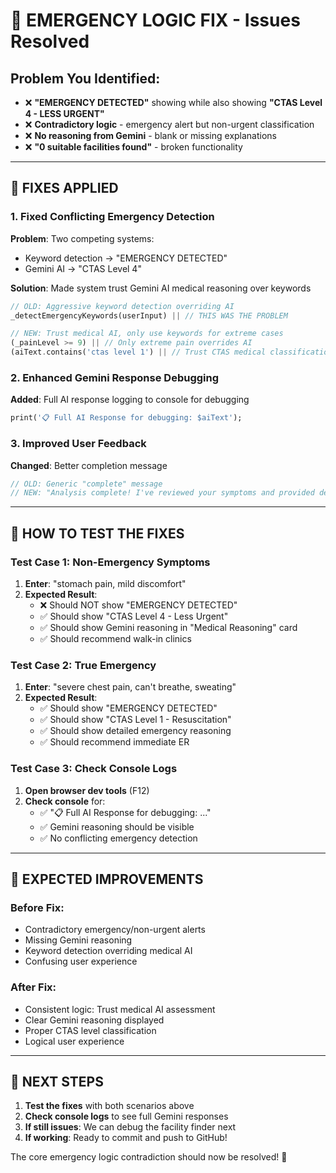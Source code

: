# 🚨 EMERGENCY LOGIC FIX - Issues Resolved

## Problem You Identified:
- ❌ **"EMERGENCY DETECTED"** showing while also showing **"CTAS Level 4 - LESS URGENT"** 
- ❌ **Contradictory logic** - emergency alert but non-urgent classification
- ❌ **No reasoning from Gemini** - blank or missing explanations
- ❌ **"0 suitable facilities found"** - broken functionality

---

## 🔧 **FIXES APPLIED**

### **1. Fixed Conflicting Emergency Detection**
**Problem**: Two competing systems:
- Keyword detection → "EMERGENCY DETECTED"  
- Gemini AI → "CTAS Level 4"

**Solution**: Made system trust Gemini AI medical reasoning over keywords
```dart
// OLD: Aggressive keyword detection overriding AI
_detectEmergencyKeywords(userInput) || // THIS WAS THE PROBLEM

// NEW: Trust medical AI, only use keywords for extreme cases
(_painLevel >= 9) || // Only extreme pain overrides AI
(aiText.contains('ctas level 1') || // Trust CTAS medical classification
```

### **2. Enhanced Gemini Response Debugging**
**Added**: Full AI response logging to console for debugging
```dart
print('📋 Full AI Response for debugging: $aiText');
```

### **3. Improved User Feedback**
**Changed**: Better completion message
```dart
// OLD: Generic "complete" message
// NEW: "Analysis complete! I've reviewed your symptoms and provided detailed medical assessment"
```

---

## 🧪 **HOW TO TEST THE FIXES**

### **Test Case 1: Non-Emergency Symptoms**
1. **Enter**: "stomach pain, mild discomfort"
2. **Expected Result**:
   - ❌ Should NOT show "EMERGENCY DETECTED"
   - ✅ Should show "CTAS Level 4 - Less Urgent" 
   - ✅ Should show Gemini reasoning in "Medical Reasoning" card
   - ✅ Should recommend walk-in clinics

### **Test Case 2: True Emergency**
1. **Enter**: "severe chest pain, can't breathe, sweating"
2. **Expected Result**:
   - ✅ Should show "EMERGENCY DETECTED"
   - ✅ Should show "CTAS Level 1 - Resuscitation"
   - ✅ Should show detailed emergency reasoning
   - ✅ Should recommend immediate ER

### **Test Case 3: Check Console Logs**
1. **Open browser dev tools** (F12)
2. **Check console** for:
   - ✅ "📋 Full AI Response for debugging: ..." 
   - ✅ Gemini reasoning should be visible
   - ✅ No conflicting emergency detection

---

## 🎯 **EXPECTED IMPROVEMENTS**

### **Before Fix**:
- Contradictory emergency/non-urgent alerts
- Missing Gemini reasoning
- Keyword detection overriding medical AI
- Confusing user experience

### **After Fix**:
- Consistent logic: Trust medical AI assessment
- Clear Gemini reasoning displayed
- Proper CTAS level classification
- Logical user experience

---

## 🚀 **NEXT STEPS**

1. **Test the fixes** with both scenarios above
2. **Check console logs** to see full Gemini responses
3. **If still issues**: We can debug the facility finder next
4. **If working**: Ready to commit and push to GitHub!

The core emergency logic contradiction should now be resolved! 🎉 
